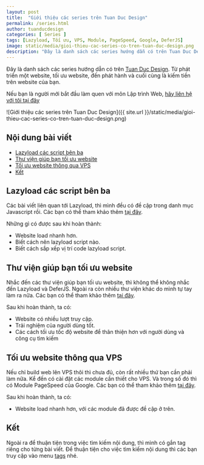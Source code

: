 ```yaml
---
layout: post
title:  "Giới thiệu các series trên Tuan Duc Design"
permalink: /series.html
author: tuanducdesign
categories: [ Series ]
tags: [Lazyload, Tối ưu, VPS, Module, PageSpeed, Google, DeferJS]
image: static/media/gioi-thieu-cac-series-co-tren-tuan-duc-design.png
description: "Đây là danh sách các series hướng dẫn có trên Tuan Duc Design. Từ phát triển một website, tối ưu website, đến phát hành và cuối cùng là kiếm tiền trên website của bạn."
---
```


Đây là danh sách các series hướng dẫn có trên [Tuan Duc Design](https://tuanducdesign.com/). Từ phát triển một website, tối ưu website, đến phát hành và cuối cùng là kiếm tiền trên website của bạn.

Nếu bạn là người mới bắt đầu làm quen với môn Lập trình Web, [hãy liên hệ với tôi tại đây](https://tuanducdesign.com/pages/contacts/)

![Giới thiệu các series trên Tuan Duc Design]({{ site.url }}/static/media/gioi-thieu-cac-series-co-tren-tuan-duc-design.png)

## Nội dung bài viết

- [Lazyload các script bên ba](#lazyload-các-script-bên-ba)
- [Thư viện giúp bạn tối ưu website](#thư-viện-giúp-bạn-tối-ưu-website)
- [Tối ưu website thông qua VPS](#tối-ưu-website-thông-qua-vps)
- [Kết](#kết)

## Lazyload các script bên ba

Các bài viết liên quan tới Lazyload, thì mình đều có đề cập trong danh mục Javascript rồi. Các bạn có thể tham khảo thêm [tại đây](https://tuanducdesign.com/category#javascript).

Những gì có được sau khi hoàn thành:

- Website load nhanh hơn.
- Biết cách nên lazyload script nào.
- Biết cách sắp xếp vị trí code lazyload script.

## Thư viện giúp bạn tối ưu website

Nhắc đến các thư viện giúp bạn tối ưu website, thì không thể không nhắc đến Lazyload và DeferJS. Ngoài ra còn nhiều thư viện khác do mình tự tay làm ra nữa. Các bạn có thể tham khảo thêm [tại đây](https://tuanducdesign.com/category#library).

Sau khi hoàn thành, ta có:

- Website có nhiều lượt truy cập.
- Trải nghiệm của người dùng tốt.
- Các cách tối ưu tốc độ website để thân thiện hơn với người dùng và công cụ tìm kiếm

## Tối ưu website thông qua VPS

Nếu chỉ build web lên VPS thôi thì chưa đủ, còn rất nhiều thứ bạn cần phải làm nữa. Kể đến có cài đặt các module cần thiết cho VPS. Và trong số đó thì có Module PageSpeed của Google. Các bạn có thể tham khảo thêm [tại đây](https://tuanducdesign.com/category#vps).

Sau khi hoàn thành, ta có:

- Website load nhanh hơn, với các module đã được đề cập ở trên.

## Kết

Ngoài ra để thuận tiện trong việc tìm kiếm nội dung, thì mình có gắn tag riêng cho từng bài viết. Để thuận tiện cho việc tìm kiếm nội dung thì các bạn truy cập vào menu [tags](https://tuanducdesign.com/tags/) nhé.
